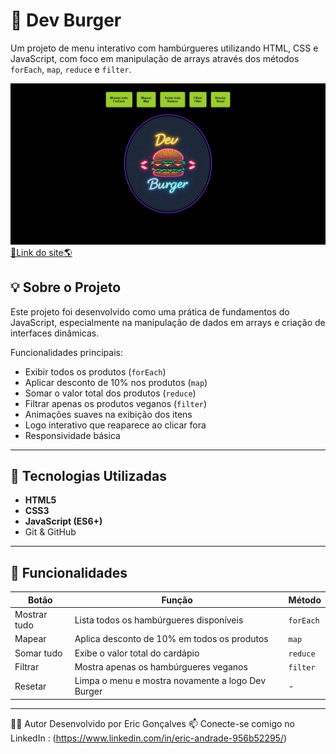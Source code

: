 # 🍔 Dev Burger

Um projeto de menu interativo com hambúrgueres utilizando HTML, CSS e JavaScript, com foco em manipulação de arrays através dos métodos `forEach`, `map`, `reduce` e `filter`.

<img src="https://github.com/ciregyn/Desafio-Dev-burger/blob/main/img/TelaInicial.png?raw=true"/>
<a href="bucolic-toffee-324251.netlify.app">🔗Link do site🌎</a>

## 💡 Sobre o Projeto

Este projeto foi desenvolvido como uma prática de fundamentos do JavaScript, especialmente na manipulação de dados em arrays e criação de interfaces dinâmicas.

Funcionalidades principais:

- Exibir todos os produtos (`forEach`)
- Aplicar desconto de 10% nos produtos (`map`)
- Somar o valor total dos produtos (`reduce`)
- Filtrar apenas os produtos veganos (`filter`)
- Animações suaves na exibição dos itens
- Logo interativo que reaparece ao clicar fora
- Responsividade básica

---

## 🚀 Tecnologias Utilizadas

- **HTML5**
- **CSS3**
- **JavaScript (ES6+)**
- Git & GitHub

---

## 🧪 Funcionalidades

| Botão | Função | Método |
|-------|--------|--------|
| Mostrar tudo | Lista todos os hambúrgueres disponíveis | `forEach` |
| Mapear | Aplica desconto de 10% em todos os produtos | `map` |
| Somar tudo | Exibe o valor total do cardápio | `reduce` |
| Filtrar | Mostra apenas os hambúrgueres veganos | `filter` |
| Resetar | Limpa o menu e mostra novamente a logo Dev Burger | - |

---

🙋‍♂️ Autor
Desenvolvido por Eric Gonçalves
📫 Conecte-se comigo no LinkedIn : (https://www.linkedin.com/in/eric-andrade-956b52295/)



